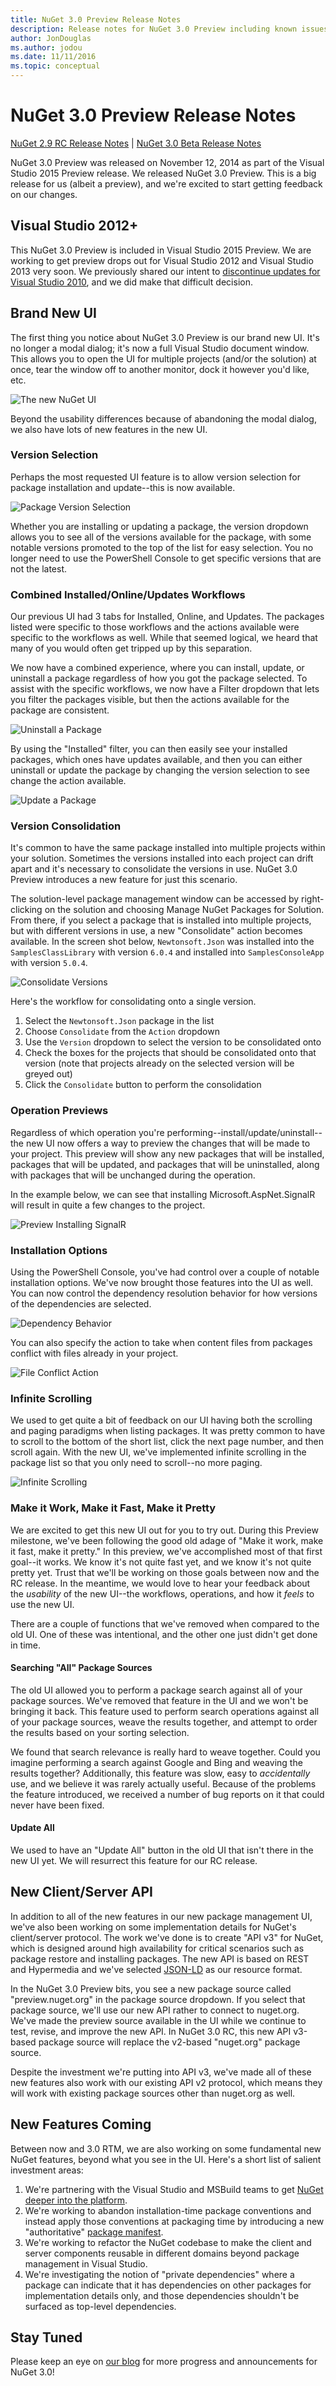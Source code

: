 ```yaml
---
title: NuGet 3.0 Preview Release Notes
description: Release notes for NuGet 3.0 Preview including known issues, bug fixes, added features, and DCRs.
author: JonDouglas
ms.author: jodou
ms.date: 11/11/2016
ms.topic: conceptual
---
```


# NuGet 3.0 Preview Release Notes

[NuGet 2.9 RC Release Notes](../release-notes/nuget-2.9-rc.md) | [NuGet 3.0 Beta Release Notes](../release-notes/nuget-3.0-beta.md)

NuGet 3.0 Preview was released on November 12, 2014 as part of the Visual Studio 2015 Preview release. We released NuGet 3.0 Preview. This is a big release for us (albeit a preview), and we're excited to start getting feedback on our changes.

## Visual Studio 2012+

This NuGet 3.0 Preview is included in Visual Studio 2015 Preview. We are working to get preview drops out for Visual Studio 2012 and Visual Studio 2013 very soon. We previously shared our intent to [discontinue updates for Visual Studio 2010](http://blog.nuget.org/20141002/visual-studio-2010.html), and we did make that difficult decision.

## Brand New UI

The first thing you notice about NuGet 3.0 Preview is our brand new UI. It's no longer a modal dialog; it's now a full Visual Studio document window. This allows you to open the UI for multiple projects (and/or the solution) at once, tear the window off to another monitor, dock it however you'd like, etc.

![The new NuGet UI](./media/NuGet-3.0-Preview/new-ui.png)

Beyond the usability differences because of abandoning the modal dialog, we also have lots of new features in the new UI.

### Version Selection

Perhaps the most requested UI feature is to allow version selection for package installation and update--this is now available.

![Package Version Selection](./media/NuGet-3.0-Preview/version-selection.png)

Whether you are installing or updating a package, the version dropdown allows you to see all of the versions available for the package, with some notable versions promoted to the top of the list for easy selection. You no longer need to use the PowerShell Console to get specific versions that are not the latest.

### Combined Installed/Online/Updates Workflows

Our previous UI had 3 tabs for Installed, Online, and Updates. The packages listed were specific to those workflows and the actions available were specific to the workflows as well. While that seemed logical, we heard that many of you would often get tripped up by this separation.

We now have a combined experience, where you can install, update, or uninstall a package regardless of how you got the package selected. To assist with the specific workflows, we now have a Filter dropdown that lets you filter the packages visible, but then the actions available for the package are consistent.

![Uninstall a Package](./media/NuGet-3.0-Preview/uninstall-package.png)

By using the "Installed" filter, you can then easily see your installed packages, which ones have updates available, and then you can either uninstall or update the package by changing the version selection to see change the action available.

![Update a Package](./media/NuGet-3.0-Preview/update-package.png)

### Version Consolidation

It's common to have the same package installed into multiple projects within your solution. Sometimes the versions installed into each project can drift apart and it's necessary to consolidate the versions in use. NuGet 3.0 Preview introduces a new feature for just this scenario.

The solution-level package management window can be accessed by right-clicking on the solution and choosing Manage NuGet Packages for Solution. From there, if you select a package that is installed into multiple projects, but with different versions in use, a new "Consolidate" action becomes available. In the screen shot below, `Newtonsoft.Json` was installed into the `SamplesClassLibrary` with version `6.0.4` and installed into `SamplesConsoleApp` with version `5.0.4`.

![Consolidate Versions](./media/NuGet-3.0-Preview/consolidate.png)

Here's the workflow for consolidating onto a single version.

1. Select the `Newtonsoft.Json` package in the list
1. Choose `Consolidate` from the `Action` dropdown
1. Use the `Version` dropdown to select the version to be consolidated onto
1. Check the boxes for the projects that should be consolidated onto that version (note that projects already on the selected version will be greyed out)
1. Click the `Consolidate` button to perform the consolidation

### Operation Previews

Regardless of which operation you're performing--install/update/uninstall--the new UI now offers a way to preview the changes that will be made to your project. This preview will show any new packages that will be installed, packages that will be updated, and packages that will be uninstalled, along with packages that will be unchanged during the operation.

In the example below, we can see that installing Microsoft.AspNet.SignalR will result in quite a few changes to the project.

![Preview Installing SignalR](./media/NuGet-3.0-Preview/preview.png)

### Installation Options

Using the PowerShell Console, you've had control over a couple of notable installation options. We've now brought those features into the UI as well. You can now control the dependency resolution behavior for how versions of the dependencies are selected.

![Dependency Behavior](./media/NuGet-3.0-Preview/dependency-behavior.png)

You can also specify the action to take when content files from packages conflict with files already in your project.

![File Conflict Action](./media/NuGet-3.0-Preview/file-conflict-action.png)

### Infinite Scrolling

We used to get quite a bit of feedback on our UI having both the scrolling and paging paradigms when listing packages. It was pretty common to have to scroll to the bottom of the short list, click the next page number, and then scroll again. With the new UI, we've implemented infinite scrolling in the package list so that you only need to scroll--no more paging.

![Infinite Scrolling](./media/NuGet-3.0-Preview/infinite-scrolling.png)

### Make it Work, Make it Fast, Make it Pretty

We are excited to get this new UI out for you to try out. During this Preview milestone, we've been following the good old adage of "Make it work, make it fast, make it pretty." In this preview, we've accomplished most of that first goal--it works. We know it's not quite fast yet, and we know it's not quite pretty yet. Trust that we'll be working on those goals between now and the RC release. In the meantime, we would love to hear your feedback about the *usability* of the new UI--the workflows, operations, and how it *feels* to use the new UI.

There are a couple of functions that we've removed when compared to the old UI. One of these was intentional, and the other one just didn't get done in time.

#### Searching "All" Package Sources

The old UI allowed you to perform a package search against all of your package sources. We've removed that feature in the UI and we won't be bringing it back. This feature used to perform search operations against all of your package sources, weave the results together, and attempt to order the results based on your sorting selection.

We found that search relevance is really hard to weave together. Could you imagine performing a search against Google and Bing and weaving the results together? Additionally, this feature was slow, easy to *accidentally* use, and we believe it was rarely actually useful. Because of the problems the feature introduced, we received a number of bug reports on it that could never have been fixed.

#### Update All

We used to have an "Update All" button in the old UI that isn't there in the new UI yet. We will resurrect this feature for our RC release.

## New Client/Server API

In addition to all of the new features in our new package management UI, we've also been working on some implementation details for NuGet's client/server protocol. The work we've done is to create "API v3" for NuGet, which is designed around high availability for critical scenarios such as package restore and installing packages. The new API is based on REST and Hypermedia and we've selected [JSON-LD](http://json-ld.org) as our resource format.

In the NuGet 3.0 Preview bits, you see a new package source called "preview.nuget.org" in the package source dropdown. If you select that package source, we'll use our new API rather to connect to nuget.org. We've made the preview source available in the UI while we continue to test, revise, and improve the new API. In NuGet 3.0 RC, this new API v3-based package source will replace the v2-based "nuget.org" package source.

Despite the investment we're putting into API v3, we've made all of these new features also work with our existing API v2 protocol, which means they will work with existing package sources other than nuget.org as well.

## New Features Coming

Between now and 3.0 RTM, we are also working on some fundamental new NuGet features, beyond what you see in the UI. Here's a short list of salient investment areas:

1. We're partnering with the Visual Studio and MSBuild teams to get [NuGet deeper into the platform](https://blog.nuget.org/20141014/in-the-platform.html).
1. We're working to abandon installation-time package conventions and instead apply those conventions at packaging time by introducing a new "authoritative" [package manifest](https://blog.nuget.org/20141023/package-manifests.html).
1. We're working to refactor the NuGet codebase to make the client and server components reusable in different domains beyond package management in Visual Studio.
1. We're investigating the notion of "private dependencies" where a package can indicate that it has dependencies on other packages for implementation details only, and those dependencies shouldn't be surfaced as top-level dependencies.

## Stay Tuned

Please keep an eye on [our blog](https://blog.nuget.org) for more progress and announcements for NuGet 3.0!